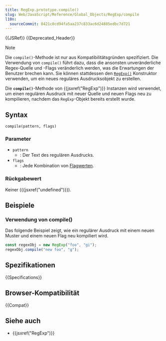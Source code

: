 ```yaml
---
title: RegExp.prototype.compile()
slug: Web/JavaScript/Reference/Global_Objects/RegExp/compile
l10n:
  sourceCommit: 8421c0cd94fa5aa237c833ac6d24885edbc7d721
---
```


{{JSRef}} {{Deprecated_Header}}

> [!NOTE]
> Die `compile()`-Methode ist nur aus Kompatibilitätsgründen spezifiziert. Die Verwendung von `compile()` führt dazu, dass die ansonsten unveränderliche Regex-Quelle und -Flags veränderlich werden, was die Erwartungen der Benutzer brechen kann. Sie können stattdessen den [`RegExp()`](/de/docs/Web/JavaScript/Reference/Global_Objects/RegExp/RegExp) Konstruktor verwenden, um ein neues reguläres Ausdrucksobjekt zu erstellen.

Die **`compile()`**-Methode von {{jsxref("RegExp")}} Instanzen wird verwendet, um einen regulären Ausdruck mit neuer Quelle und neuen Flags neu zu kompilieren, nachdem das `RegExp`-Objekt bereits erstellt wurde.

## Syntax

```js-nolint
compile(pattern, flags)
```

### Parameter

- `pattern`
  - : Der Text des regulären Ausdrucks.
- `flags`
  - : Jede Kombination von [Flagwerten](/de/docs/Web/JavaScript/Reference/Global_Objects/RegExp/RegExp#flags).

### Rückgabewert

Keiner ({{jsxref("undefined")}}).

## Beispiele

### Verwendung von compile()

Das folgende Beispiel zeigt, wie ein regulärer Ausdruck mit einem neuen Muster und einem neuen Flag neu kompiliert wird.

```js
const regexObj = new RegExp("foo", "gi");
regexObj.compile("new foo", "g");
```

## Spezifikationen

{{Specifications}}

## Browser-Kompatibilität

{{Compat}}

## Siehe auch

- {{jsxref("RegExp")}}
